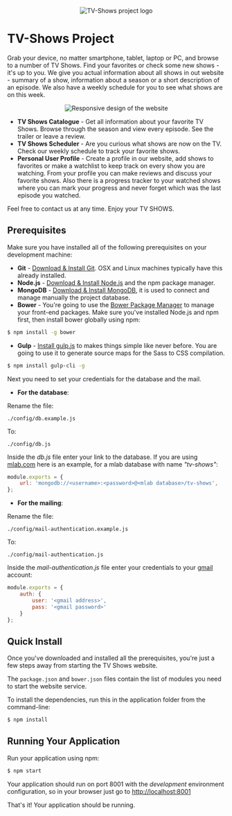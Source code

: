 <p align="center">
  <img alt="TV-Shows project logo" src="http://tv-shows-project.herokuapp.com/images/logo-black.png"/>
</p>

# TV-Shows Project #
Grab your device, no matter smartphone, tablet, laptop or PC, and browse to a number of TV Shows. Find your favorites or check some new shows - it's up to you. We give you actual information about all shows in out website - summary of a show, information about a season or a short description of an episode. We also have a weekly schedule for you to see what shows are on this week.

<p align="center">
  <img alt="Responsive design of the website" src="http://tv-shows-project.herokuapp.com/images/responsive.png"/>
</p>

* **TV Shows Catalogue** - Get all information about your favorite TV Shows. Browse through the season and view every episode. See the trailer or leave a review.
* **TV Shows Scheduler** - Are you curious what shows are now on the TV. Check our weekly schedule to track your favorite shows.
* **Personal User Profile** - Create a profile in our website, add shows to favorites or make a watchlist to keep track on every show you are watching. From your profile you can make reviews and discuss your favorite shows. Also there is a progress tracker to your watched shows where you can mark your progress and never forget which was the last episode you watched.
 
Feel free to contact us at any time. Enjoy your TV SHOWS.


## Prerequisites
Make sure you have installed all of the following prerequisites on your development machine:
* **Git** - [Download & Install Git](https://git-scm.com/downloads). OSX and Linux machines typically have this already installed.
* **Node.js** - [Download & Install Node.js](https://nodejs.org/en/download/) and the npm package manager.
* **MongoDB** - [Download & Install MongoDB](http://www.mongodb.org/downloads), it is used to connect and manage manually the project database.
* **Bower** - You're going to use the [Bower Package Manager](http://bower.io/) to manage your front-end packages. Make sure you've installed Node.js and npm first, then install bower globally using npm:
```bash
$ npm install -g bower
```
* **Gulp** - [Install gulp.js](http://gulpjs.com/) to makes things simple like never before. You are going to use it to generate source maps for the Sass to CSS compilation.
```bash
$ npm install gulp-cli -g
```

Next you need to set your credentials for the database and the mail.
* **For the database**:

Rename the file:
```xpath
./config/db.example.js
```
To:
```xpath
./config/db.js
```

Inside the *db.js* file enter your link to the database. If you are using [mlab.com](https://mlab.com/) here is an example, for a mlab database with name *"tv-shows"*:
```javascript
module.exports = {
    url: 'mongodb://<username>:<password>@<mlab database>/tv-shows',
};
```

* **For the mailing**:

Rename the file:
```xpath
./config/mail-authentication.example.js
```
To:
```xpath
./config/mail-authentication.js
```

Inside the *mail-authentication.js* file enter your credentials to your [gmail](https://gmail.com) account:
```javascript
module.exports = {
    auth: {
        user: '<gmail address>',
        pass: '<gmail password>'
    }
};
```

## Quick Install
Once you've downloaded and installed all the prerequisites, you're just a few steps away from starting the TV Shows website.

The `package.json` and `bower.json` files contain the list of modules you need to start the website service.

To install the dependencies, run this in the application folder from the command-line:

```bash
$ npm install
```

## Running Your Application

Run your application using npm:

```bash
$ npm start
```

Your application should run on port 8001 with the *development* environment configuration, so in your browser just go to [http://localhost:8001](http://localhost:8001)

That's it! Your application should be running.